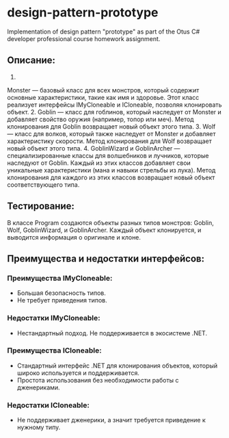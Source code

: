 # design-pattern-prototype
Implementation of design pattern "prototype" as part of the Otus C# developer professional course homework assignment.

## Описание:
1. 
Monster — базовый класс для всех монстров, который содержит основные характеристики, такие как имя и здоровье. Этот класс реализует интерфейсы IMyCloneable и ICloneable, позволяя клонировать объект.
2. 
Goblin — класс для гоблинов, который наследует от Monster и добавляет свойство оружия (например, топор или меч). Метод клонирования для Goblin возвращает новый объект этого типа.
3. 
Wolf — класс для волков, который также наследует от Monster и добавляет характеристику скорости. Метод клонирования для Wolf возвращает новый объект этого типа.
4. 
GoblinWizard и GoblinArcher — специализированные классы для волшебников и лучников, которые наследуют от Goblin. Каждый из этих классов добавляет свои уникальные характеристики (мана и навыки стрельбы из лука). Метод клонирования для каждого из этих классов возвращает новый объект соответствующего типа.

## Тестирование:
В классе Program создаются объекты разных типов монстров: Goblin, Wolf, GoblinWizard, и GoblinArcher. Каждый объект клонируется, и выводится информация о оригинале и клоне.

## Преимущества и недостатки интерфейсов:

### Преимущества IMyCloneable:
- Большая безопасность типов.
- Не требует приведения типов.
### Недостатки IMyCloneable:
- Нестандартный подход. Не поддерживается в экосистеме .NET.
### Преимущества ICloneable:
- Стандартный интерфейс .NET для клонирования объектов, который широко используется и поддерживается.
- Простота использования без необходимости работы с дженериками.
### Недостатки ICloneable:
- Не поддерживает дженерики, а значит требуется приведение к нужному типу.